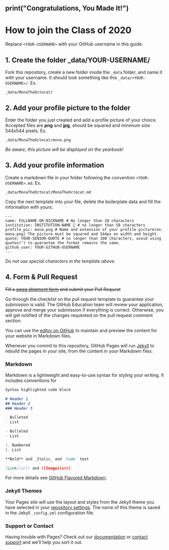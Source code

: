 ## print("Congratulations, You Made It!")

# How to join the Class of 2020

Replace `<YOUR-USERNAME>` with your GitHub username in this guide.

## 1. Create the folder _data/YOUR-USERNAME/ 
Fork this repository, create a new folder inside the `_data` folder, and name it with your username. It should look something like this `_data/<YOUR-USERNAME>/`. Ex.


```
_data/MonaTheOctocat/
```

## 2. Add your profile picture to the folder
Enter the folder you just created and add a profile picture of your choice. Accepted files are **png** and **jpg**, should be squared and minimum size 544x544 pixels. Ex.


```
_data/MonaTheOctocat/mona.png
```

_Be aware, this picture will be displayed on the yearbook!_

## 3. Add your profile information
Create a markdown file in your folder following the convention `<YOUR-USERNAME>.md`. Ex.

```
_data/MonaTheOctocat/MonaTheOctocat.md
```
Copy the next template into your file, delete the boilerplate data and fill the information with yours.
```
---
name: FULLNAME-OR-NICKNAME # No longer than 28 characters
institution: INSTITUTION-NAME 🚩 # no longer than 58 characters
profile_pic: mona.png # Name and extension of your profile picture(ex. mona.png) The picture must be squared and 544px on width and height.
quote: YOUR-SENIOR-QUOTE # no longer than 100 characters, avoid using quotes(") to guarantee the format remains the same.
github_user: YOUR-GITHUB-USERNAME
---
```

_Do not use special characters in the template above._

## 4. Form & Pull Request

~~Fill a [swag shipment form](https://airtable.com/shrmuHxu38ZariKJi) and submit your Pull Request~~

Go through the checklist on the pull request template to guarantee your submission is valid. The GitHub Education team will review your application, approve and merge your submission if everything is correct. Otherwise, you will get notified of the changes requested on the pull request comment section. 

You can use the [editor on GitHub](https://github.com/katerina-mishina/Class-of-2020-CASS-Business-Analytics/edit/master/README.md) to maintain and preview the content for your website in Markdown files.

Whenever you commit to this repository, GitHub Pages will run [Jekyll](https://jekyllrb.com/) to rebuild the pages in your site, from the content in your Markdown files.

### Markdown

Markdown is a lightweight and easy-to-use syntax for styling your writing. It includes conventions for

```markdown
Syntax highlighted code block

# Header 1
## Header 2
### Header 3

- Bulleted
- List

- Bulleted
- List

1. Numbered
2. List

**Bold** and _Italic_ and `Code` text

[Link](url) and ![Image](src)
```

For more details see [GitHub Flavored Markdown](https://guides.github.com/features/mastering-markdown/).

### Jekyll Themes

Your Pages site will use the layout and styles from the Jekyll theme you have selected in your [repository settings](https://github.com/katerina-mishina/Class-of-2020-CASS-Business-Analytics/settings). The name of this theme is saved in the Jekyll `_config.yml` configuration file.

### Support or Contact

Having trouble with Pages? Check out our [documentation](https://help.github.com/categories/github-pages-basics/) or [contact support](https://github.com/contact) and we’ll help you sort it out.
